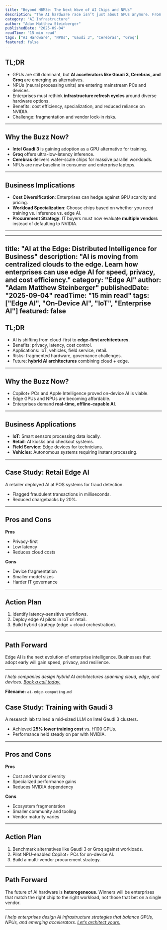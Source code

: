 ```yaml
---
title: "Beyond HBM3e: The Next Wave of AI Chips and NPUs"
description: "The AI hardware race isn’t just about GPUs anymore. From Gaudi 3 to Groq and Cerebras, new accelerators are reshaping enterprise compute strategies."
category: "AI Infrastructure"
author: "Adam Matthew Steinberger"
publishedDate: "2025-09-04"
readTime: "15 min read"
tags: ["AI Hardware", "NPUs", "Gaudi 3", "Cerebras", "Groq"]
featured: false
---
```


## TL;DR
- GPUs are still dominant, but **AI accelerators like Gaudi 3, Cerebras, and Groq** are emerging as alternatives.  
- NPUs (neural processing units) are entering mainstream PCs and devices.  
- Enterprises must rethink **infrastructure refresh cycles** around diverse hardware options.  
- Benefits: cost efficiency, specialization, and reduced reliance on NVIDIA.  
- Challenge: fragmentation and vendor lock-in risks.  

---

## Why the Buzz Now?

- **Intel Gaudi 3** is gaining adoption as a GPU alternative for training.  
- **Groq** offers ultra-low-latency inference.  
- **Cerebras** delivers wafer-scale chips for massive parallel workloads.  
- NPUs are now baseline in consumer and enterprise laptops.  

---

## Business Implications

- **Cost Diversification**: Enterprises can hedge against GPU scarcity and pricing.  
- **Workload Specialization**: Choose chips based on whether you need training vs. inference vs. edge AI.  
- **Procurement Strategy**: IT buyers must now evaluate **multiple vendors** instead of defaulting to NVIDIA.  

---
---
title: "AI at the Edge: Distributed Intelligence for Business"
description: "AI is moving from centralized clouds to the edge. Learn how enterprises can use edge AI for speed, privacy, and cost efficiency."
category: "Edge AI"
author: "Adam Matthew Steinberger"
publishedDate: "2025-09-04"
readTime: "15 min read"
tags: ["Edge AI", "On-Device AI", "IoT", "Enterprise AI"]
featured: false
---

## TL;DR
- AI is shifting from cloud-first to **edge-first architectures**.  
- Benefits: privacy, latency, cost control.  
- Applications: IoT, vehicles, field service, retail.  
- Risks: fragmented hardware, governance challenges.  
- Future: **hybrid AI architectures** combining cloud + edge.  

---

## Why the Buzz Now?

- Copilot+ PCs and Apple Intelligence proved on-device AI is viable.  
- Edge GPUs and NPUs are becoming affordable.  
- Enterprises demand **real-time, offline-capable AI**.  

---

## Business Applications

- **IoT**: Smart sensors processing data locally.  
- **Retail**: AI kiosks and checkout systems.  
- **Field Service**: Edge devices for technicians.  
- **Vehicles**: Autonomous systems requiring instant processing.  

---

## Case Study: Retail Edge AI

A retailer deployed AI at POS systems for fraud detection.  
- Flagged fraudulent transactions in milliseconds.  
- Reduced chargebacks by 20%.  

---

## Pros and Cons

**Pros**  
- Privacy-first  
- Low latency  
- Reduces cloud costs  

**Cons**  
- Device fragmentation  
- Smaller model sizes  
- Harder IT governance  

---

## Action Plan

1. Identify latency-sensitive workflows.  
2. Deploy edge AI pilots in IoT or retail.  
3. Build hybrid strategy (edge + cloud orchestration).  

---

## Path Forward

Edge AI is the next evolution of enterprise intelligence. Businesses that adopt early will gain speed, privacy, and resilience.  

---

*I help companies design hybrid AI architectures spanning cloud, edge, and devices. [Book a call today.](/services/ai-consulting)*

**Filename:** `ai-edge-computing.md`

## Case Study: Training with Gaudi 3

A research lab trained a mid-sized LLM on Intel Gaudi 3 clusters.  
- Achieved **25% lower training cost** vs. H100 GPUs.  
- Performance held steady on par with NVIDIA.  

---

## Pros and Cons

**Pros**  
- Cost and vendor diversity  
- Specialized performance gains  
- Reduces NVIDIA dependency  

**Cons**  
- Ecosystem fragmentation  
- Smaller community and tooling  
- Vendor maturity varies  

---

## Action Plan

1. Benchmark alternatives like Gaudi 3 or Groq against workloads.  
2. Pilot NPU-enabled Copilot+ PCs for on-device AI.  
3. Build a multi-vendor procurement strategy.  

---

## Path Forward

The future of AI hardware is **heterogeneous**. Winners will be enterprises that match the right chip to the right workload, not those that bet on a single vendor.  

---

*I help enterprises design AI infrastructure strategies that balance GPUs, NPUs, and emerging accelerators. [Let’s architect yours.](/services/ai-consulting)*
